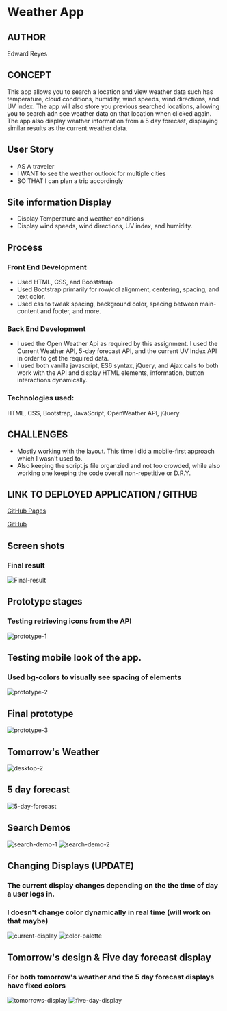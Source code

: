 
# Weather App 

## AUTHOR

Edward Reyes

## CONCEPT
This app allows you to search a location and view weather data such has 
temperature, cloud conditions, humidity, wind speeds, wind directions, 
and UV index. The app will also store you previous searched locations,
allowing you to search adn see weather data on that location when clicked
again. The app also display weather information from a 5 day forecast,
displaying similar results as the current weather data.

## User Story
  * AS A traveler
  * I WANT to see the weather outlook for multiple cities
  * SO THAT I can plan a trip accordingly

## Site information Display
  * Display Temperature and weather conditions
  * Display wind speeds, wind directions, UV index, and humidity.

## Process
  ### Front End Development
  * Used HTML, CSS, and Booststrap
  * Used Bootstrap primarily for row/col alignment, centering, spacing, and text color.
  * Used css to tweak spacing, background color, spacing between main-content and footer, and more.
    
  ### Back End Development
  * I used the Open Weather Api as required by this assignment. I used the Current Weather API,
    5-day forecast API, and the current UV Index API in order to get the required data.
  * I used both vanilla javascript, ES6 syntax, jQuery, and Ajax calls to both work with
    the API and display HTML elements, information, button interactions dynamically.

### Technologies used:  
  HTML, CSS, Bootstrap, JavaScript, OpenWeather API, jQuery

## CHALLENGES
  * Mostly working with the layout. This time I did a mobile-first approach which  I wasn't used to.
  * Also keeping the script.js file organzied and not too crowded, while also working one keeping 
    the code overall non-repetitive or D.R.Y.

## LINK TO DEPLOYED APPLICATION / GITHUB

[GitHub Pages](https://edwardreyes29.github.io/WeatherApp/)

[GitHub](https://github.com/edwardreyes29/WeatherApp)

## Screen shots

### Final result
![Final-result](assets/screenshots/desktop-1.png)

## Prototype stages
### Testing retrieving icons from the API
![prototype-1](assets/screenshots/prototype-1.png)

## Testing mobile look of the app. 
### Used bg-colors to visually see spacing of elements
![prototype-2](assets/screenshots/prototype-2.png)

## Final prototype
![prototype-3](assets/screenshots/prototype-3.png)


## Tomorrow's Weather
![desktop-2](assets/screenshots/desktop-2.png)

## 5 day forecast
![5-day-forecast](assets/screenshots/5-day-forcast-mobile.png)

## Search Demos
![search-demo-1](assets/screenshots/search-demo-1.png)
![search-demo-2](assets/screenshots/search-demo-2.png)

## Changing Displays (UPDATE)
### The current display changes depending on the the time of day a user logs in.
### I doesn't change color dynamically in real time (will work on that maybe)
![current-display](assets/screenshots/current-display.png)
![color-palette](assets/screenshots/color-palette.png)

## Tomorrow's design & Five day forecast display
### For both tomorrow's weather and the 5 day forecast displays have fixed colors
![tomorrows-display](assets/screenshots/tomorrows-display.png)
![five-day-display](assets/screenshots/five-day-display.png)
